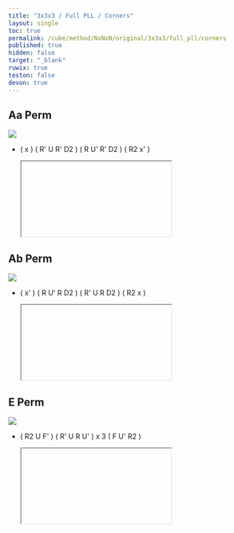 ```yaml
---
title: "3x3x3 / Full PLL / Corners"
layout: single
toc: true
permalink: /cube/method/NxNxN/original/3x3x3/full_pll/corners
published: true
hidden: false
target: "_blank"
ruwix: true
teston: false
devon: true
---
```

<span
  id     = "cube"
  teston = "{{page.teston}}"
  devon  = "{{page.devon}}"
  solved  = "U-" >
</span>

<head>
  <base target = "{{page.target}}">
</head>



## Aa Perm

<a href="https://www.speedsolving.com/wiki/index.php/PLL#A_Permutation_:_a">
  <img
    src = "https://www.speedsolving.com/wiki/images/0/08/A1.gif"
  />
</a>

- ( x ) ( R' U R' D2 ) ( R U' R' D2 ) ( R2 x' )

  <iframe
    alg = "x R' U R' D2' R U' R' D2' R2' x'"
  ></iframe>



## Ab Perm

<a href="https://www.speedsolving.com/wiki/index.php/PLL#A_Permutation_:_b">
  <img
    src = "https://www.speedsolving.com/wiki/images/b/b2/A.gif"
  />
</a>

- ( x' ) ( R U' R D2 ) ( R' U R D2 ) ( R2 x )

  <iframe
    alg = "x' R U' R D2' R' U R D2' R2 x"
  ></iframe>
    <!-- src = "https://ruwix.com/widget/3d/?alg=x'%20R%20U'%20R%20D2'%20R'%20U%20R%20D2'%20R2%20x&colored=U*&solved=U-&hover=9&speed=500&flags=canvas" -->



## E Perm

<a href="https://www.speedsolving.com/wiki/index.php/PLL#E_Permutation">
  <img
    src = "https://www.speedsolving.com/wiki/images/7/7b/E.gif"
  />
</a>

- ( R2 U F' ) ( R' U R U' ) x 3 ( F U' R2 )

  <iframe
    alg = "R2 U F' R' U R U' R' U R U' R' U R U' F U' R2'"
  ></iframe>
